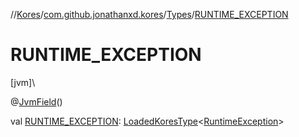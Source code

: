 //[Kores](../../../index.md)/[com.github.jonathanxd.kores](../index.md)/[Types](index.md)/[RUNTIME_EXCEPTION](-r-u-n-t-i-m-e_-e-x-c-e-p-t-i-o-n.md)

# RUNTIME_EXCEPTION

[jvm]\

@[JvmField](https://kotlinlang.org/api/latest/jvm/stdlib/kotlin.jvm/-jvm-field/index.html)()

val [RUNTIME_EXCEPTION](-r-u-n-t-i-m-e_-e-x-c-e-p-t-i-o-n.md): [LoadedKoresType](../../com.github.jonathanxd.kores.type/-loaded-kores-type/index.md)<[RuntimeException](https://kotlinlang.org/api/latest/jvm/stdlib/kotlin/-runtime-exception/index.html)>
